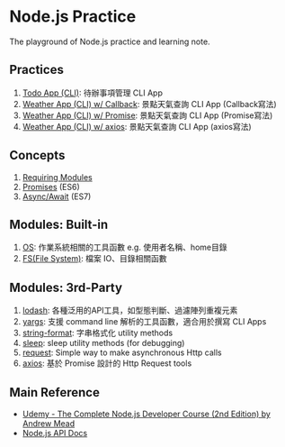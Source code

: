 # Node.js Practice

The playground of Node.js practice and learning note.


## Practices
1. [Todo App (CLI)](./practice/todo-app-cli): 待辦事項管理 CLI App
1. [Weather App (CLI) w/ Callback](./practice/weather-app-cli): 景點天氣查詢 CLI App (Callback寫法)
1. [Weather App (CLI) w/ Promise](./practice/weather-app-cli-promise): 景點天氣查詢 CLI App (Promise寫法)
1. [Weather App (CLI) w/ axios](./practice/weather-app-cli-axios): 景點天氣查詢 CLI App (axios寫法)


## Concepts
1. [Requiring Modules](./concepts/requiring-modules)
1. [Promises](./concepts/promises) (ES6)
1. [Async/Await](./concepts/async-await) (ES7)


## Modules: Built-in
1. [OS](./module-note/os.md): 作業系統相關的工具函數 e.g. 使用者名稱、home目錄
1. [FS(File System)](./module-note/fs.md): 檔案 IO、目錄相關函數


## Modules: 3rd-Party
1. [lodash](./module-note/lodash.md): 各種泛用的API工具，如型態判斷、過濾陣列重複元素
1. [yargs](./module-note/yargs.md): 支援 command line 解析的工具函數，適合用於撰寫 CLI Apps
1. [string-format](./module-note/string-format.md): 字串格式化 utility methods
1. [sleep](./module-note/sleep.md): sleep utility methods (for debugging)
1. [request](./module-note/request.md): Simple way to make asynchronous Http calls 
1. [axios](./module-note/axios.md): 基於 Promise 設計的 Http Request tools


## Main Reference
* [Udemy - The Complete Node.js Developer Course (2nd Edition) by Andrew Mead](https://www.udemy.com/the-complete-nodejs-developer-course-2/)
* [Node.js API Docs](https://nodejs.org/dist/latest-v8.x/docs/api/)
